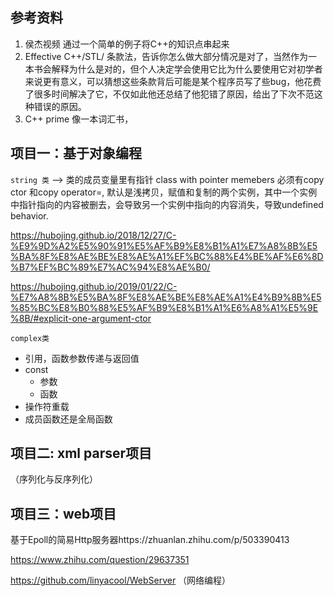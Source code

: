 
## 参考资料
1. 侯杰视频
   通过一个简单的例子将C++的知识点串起来
2. Effective C++/STL/ 
   条款法，告诉你怎么做大部分情况是对了，当然作为一本书会解释为什么是对的，但个人决定学会使用它比为什么要使用它对初学者来说更有意义，可以猜想这些条款背后可能是某个程序员写了些bug，他花费了很多时间解决了它，不仅如此他还总结了他犯错了原因，给出了下次不范这种错误的原因。
3. C++ prime
   像一本词汇书，

## 项目一：基于对象编程
`string 类` --> 类的成员变量里有指针
class with pointer memebers 必须有copy ctor 和copy operator=, 默认是浅拷贝，赋值和复制的两个实例，其中一个实例中指针指向的内容被删去，会导致另一个实例中指向的内容消失，导致undefined behavior.

https://hubojing.github.io/2018/12/27/C-%E9%9D%A2%E5%90%91%E5%AF%B9%E8%B1%A1%E7%A8%8B%E5%BA%8F%E8%AE%BE%E8%AE%A1%EF%BC%88%E4%BE%AF%E6%8D%B7%EF%BC%89%E7%AC%94%E8%AE%B0/

https://hubojing.github.io/2019/01/22/C-%E7%A8%8B%E5%BA%8F%E8%AE%BE%E8%AE%A1%E4%B9%8B%E5%85%BC%E8%B0%88%E5%AF%B9%E8%B1%A1%E6%A8%A1%E5%9E%8B/#explicit-one-argument-ctor


`complex类`
* 引用，函数参数传递与返回值
* const
  - 参数
  - 函数
* 操作符重载
* 成员函数还是全局函数

## 项目二: xml parser项目
（序列化与反序列化）

## 项目三：web项目
基于Epoll的简易Http服务器https://zhuanlan.zhihu.com/p/503390413

https://www.zhihu.com/question/29637351

https://github.com/linyacool/WebServer
（网络编程）